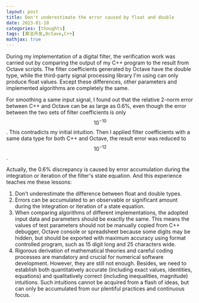```yaml
---
layout: post
title: Don't underestimate the error caused by float and double
date: 2023-01-10
categories: [thoughts]
tags: [算法开发,Octave,C++]
mathjax: true
---
```


During my implementation of a digital filter, the verification work was carried out by comparing the output of my C++ program to the result from Octave scripts. The filter coefficients generated by Octave have the double type, while the third-party signal processing library I'm using can only produce float values. Except these differences, other parameters and implemented algorithms are completely the same.

For smoothing a same input signal, I found out that the relative 2-norm error between C++ and Octave can be as large as 0.6%, even though the error between the two sets of filter coefficients is only $$10^{-10}$$. This contradicts my initial intuition. Then I applied filter coefficients with a same data type for both C++ and Octave, the result error was reduced to $$10^{-12}$$.

Actually, the 0.6% discrepancy is caused by error accumulation during the integration or iteration of the filter's state equation. And this experience teaches me these lessons:

1.  Don&rsquo;t underestimate the difference between float and double types.
2.  Errors can be accumulated to an observable or significant amount during the integration or iteration of a state equation.
3.  When comparing algorithms of different implementations, the adopted input data and parameters should be exactly the same. This means the values of test parameters should not be manually copied from C++ debugger, Octave console or spreadsheet because some digits may be hidden, but should be exported with maximum accuracy using format controlled program, such as 15 digit long and 25 characters wide.
4.  Rigorous derivation of mathematical theories and careful coding processes are mandatory and crucial for numerical software development. However, they are still not enough. Besides, we need to establish both quantitatively accurate (including exact values, identities, equations) and qualitatively correct (including inequalities, magnitude) intuitions. Such intuitions cannot be acquired from a flash of ideas, but can only be accumulated from our plentiful practices and continuous focus.
